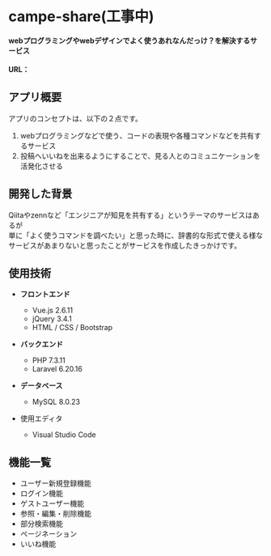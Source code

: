 # campe-share(工事中)

**webプログラミングやwebデザインでよく使うあれなんだっけ？を解決するサービス**
<br><br>
**URL：** 

## アプリ概要
アプリのコンセプトは、以下の２点です。

1. webプログラミングなどで使う、コードの表現や各種コマンドなどを共有するサービス
2. 投稿へいいねを出来るようにすることで、見る人とのコミュニケーションを活発化させる


## 開発した背景
Qiitaやzennなど「エンジニアが知見を共有する」というテーマのサービスはあるが<br>
単に「よく使うコマンドを調べたい」と思った時に、辞書的な形式で使える様なサービスがあまりないと思ったことがサービスを作成したきっかけです。<br>


## 使用技術

* __フロントエンド__
  * Vue.js 2.6.11
  * jQuery 3.4.1
  * HTML / CSS / Bootstrap

  
* __バックエンド__
  * PHP 7.3.11
  * Laravel 6.20.16


* __データベース__ 
  * MySQL 8.0.23

  
* 使用エディタ
  * Visual Studio Code


## 機能一覧
* ユーザー新規登録機能<br>
* ログイン機能<br>
* ゲストユーザー機能<br>
* 参照・編集・削除機能<br>
* 部分検索機能<br> 
* ページネーション<br>
* いいね機能<br>

